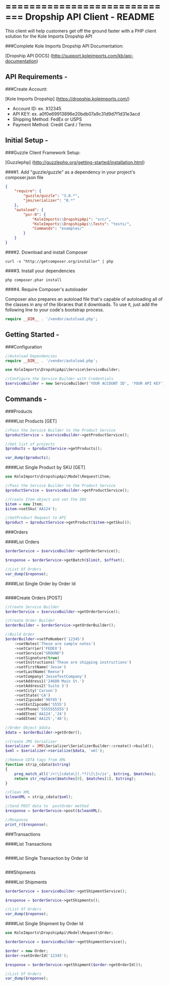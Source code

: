 =============================
Dropship API Client - README
=============================

This client will help customers get off the ground faster with a PHP client solution for the Kole Imports Dropship API

###Complete Kole Imports Dropship API Documentation:

[Dropship API DOCS] (http://support.koleimports.com/kb/api-documentation)

API Requirements -
-------------------------------------------------------------

###Create Account:

[Kole Imports Dropship] (https://dropship.koleimports.com/)

* Account ID: ex. X12345
* API KEY: ex. a0f0e69913896e20bdb07a9c31d9d7f1d31e3acd
* Shipping Method: FedEx or USPS
* Payment Method: Credit Card / Terms


Initial Setup -
------------------------

###Guzzle Client Framework Setup:

[Guzzlephp] (http://guzzlephp.org/getting-started/installation.html)

####1. Add "guzzle/guzzle" as a dependency in your project's composer.json file

```json
{
    "require": {
        "guzzle/guzzle": "3.0.*",
        "jms/serializer": "0.*"
    },
    "autoload": {
        "psr-0": {
            "KoleImports\\DropshipApi": "src/",
            "KoleImports\\DropshipApi\\Tests": "tests/",
            "Commands": "examples/"
        }
    }
}
```

####2. Download and install Composer

```teminal
curl -s "http://getcomposer.org/installer" | php
```

####3. Install your dependencies

```terminal
php composer.phar install
```
####4. Require Composer's autoloader

Composer also prepares an autoload file that's capable of autoloading all of the classes in any of the libraries that it downloads. To use it, just add the following line to your code's bootstrap process.

```php
require __DIR__ . '/vendor/autoload.php';
```

Getting Started -
------------------------

###Configuration


```php
//Autoload Dependencies
require __DIR__ . '/vendor/autoload.php';

use KoleImports\DropshipApi\Service\ServiceBuilder;

//Configure the Service Builder with Credentials
$serviceBuilder = new ServiceBuilder('YOUR ACCOUNT ID', 'YOUR API KEY');
```

Commands -
------------------------

###Products

####List Products [GET]

```php
//Pass the Service Builder to the Product Service
$productService = $serviceBuilder->getProductService();

//Get list of projects
$products = $productService->getProducts();

var_dump($products);
```

####List Single Product by SKU [GET]

```php
use KoleImports\DropshipApi\Model\Request\Item;

//Pass the Service Builder to the Product Service
$productService = $serviceBuilder->getProductService();

//Create Item object and set the SKU
$item = new Item;
$item->setSku('AA124');

//GetProduct Request to API
$product = $productService->getProduct($item->getSku());
```

###Orders

####List Orders

```php
$orderService = $serviceBuilder->getOrderService();

$response = $orderService->getBatch($limit, $offset);

//List Of Orders
var_dump($reponse);
```

####List Single Order by Order Id

```php

```

####Create Orders [POST]

```php
//Create Service Builder
$orderService = $serviceBuilder->getOrderService();

//Create Order Builder
$orderBuilder = $orderService->getOrderBuilder();

//Build Order
$orderBuilder->setPoNumber('12345')
    ->setNotes('These are sample notes')
    ->setCarrier('FEDEX')
    ->setService("GROUND")
    ->setSignature(true)
    ->setInstructions('These are shipping instructions')
    ->setFirstName('Jesse')
    ->setLastName('Reese')
    ->setCompany('JesseTestCompany')
    ->setAddress1('24600 Main St.')
    ->setAddress2('Suite 3')
    ->setCity('Carson')
    ->setState('CA')
    ->setZipcode('90745')
    ->setExtZipcode('5555')
    ->setPhone('5555555555')
    ->addItem('AA124','24')
    ->addItem('AA125','48');

//Order Object $data
$data = $orderBuilder->getOrder();

//Create JMS Serializer
$serializer = JMS\Serializer\SerializerBuilder::create()->build();
$xml = $serializer->serialize($data, 'xml');

//Remove CDTA tags from XML
function strip_cdata($string)
{
    preg_match_all('/<!\[cdata\[(.*?)\]\]>/is', $string, $matches);
    return str_replace($matches[0], $matches[1], $string);
}

//Clean XML
$cleanXML = strip_cdata($xml);

//Send POST data to  postOrder method
$response = $orderService->post($cleanXML);

//Response
print_r($response);

```

###Transactions

####List Transactions

```php

```

####List Single Transaction by Order Id

```php

```

###Shipments

####List Shipments

```php
$orderService = $serviceBuilder->getShipmentService();

$response = $orderService->getShipments();

//List Of Orders
var_dump($reponse);
```

####List Single Shipment by Order Id

```php
use KoleImports\DropshipApi\Model\Request\Order;

$orderService = $serviceBuilder->getShipmentService();

$order = new Order;
$order->setOrderId('12345');

$response = $orderService->getShipment($order->getOrderId());

//List Of Orders
var_dump($reponse);
```



